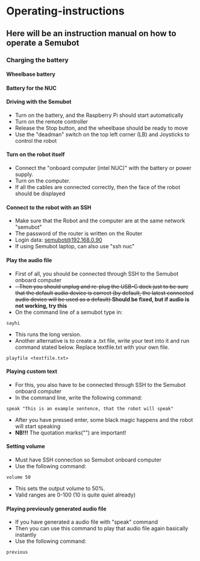 # Operating-instructions
## Here will be an instruction manual on how to operate a Semubot

### Charging the battery
#### Wheelbase battery
#### Battery for the NUC

#### Driving with the Semubot
- Turn on the battery, and the Raspberry Pi should start automatically
- Turn on the remote controller
- Release the Stop button, and the wheelbase should be ready to move
- Use the "deadman" switch on the top left corner (LB) and Joysticks to control the robot

#### Turn on the robot itself
- Connect the "onboard computer (intel NUC)" with the battery or power supply.
- Turn on the computer.
- If all the cables are connected correctly, then the face of the robot should be displayed

#### Connect to the robot with an SSH
- Make sure that the Robot and the computer are at the same network "semubot"
- The password of the router is written on the Router
- Login data: semubot@192.168.0.90
- If using Semubot laptop, can also use "ssh nuc"

#### Play the audio file
- First of all, you should be connected through SSH to the Semubot onboard computer
- <del>- Then you should unplug and re-plug the USB-C dock just to be sure that the default audio device is correct (by default, the latest connected audio device will be used as a default) </del> **Should be fixed, but if audio is not working, try this**
- On the command line of a semubot type in:

```
sayhi
```
- This runs the long version.
- Another alternative is to create a .txt file, write your text into it and run command stated below. Replace textfile.txt with your own file.
```
playfile <textfile.txt>
```

#### Playing custom text
- For this, you also have to be connected through SSH to the Semubot onboard computer
- In the command line, write the following command: 

```
speak "This is an example sentence, that the robot will speak"
```
- After you have pressed enter, some black magic happens and the robot will start speaking
- **NB!!!** The quotation marks("") are important!

#### Setting volume
- Must have SSH connection so Semubot onboard computer
- Use the following command:

```
volume 50
```
- This sets the output volume to 50%. 
- Valid ranges are 0-100 (10 is quite quiet already)

#### Playing previously generated audio file

- If you have generated a audio file with "speak" command
- Then you can use this command to play that audio file again basically instantly
- Use the following command:

```
previous
````
